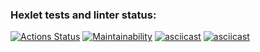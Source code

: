 ### Hexlet tests and linter status:
[![Actions Status](https://github.com/aemaximova/frontend-project-44/workflows/hexlet-check/badge.svg)](https://github.com/aemaximova/frontend-project-44/actions)
[![Maintainability](https://api.codeclimate.com/v1/badges/afd3a878d24516a2fdc8/maintainability)](https://codeclimate.com/github/aemaximova/frontend-project-44/maintainability)
[![asciicast](https://asciinema.org/a/mdiJjGmT8Q1vlrhHVu3AUfYFr.svg)](https://asciinema.org/a/mdiJjGmT8Q1vlrhHVu3AUfYFr)
[![asciicast](https://asciinema.org/a/1GIfJSDavaiw5HA43GGVxKx0Y.svg)](https://asciinema.org/a/1GIfJSDavaiw5HA43GGVxKx0Y)
